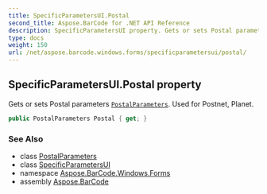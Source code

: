 ```yaml
---
title: SpecificParametersUI.Postal
second_title: Aspose.BarCode for .NET API Reference
description: SpecificParametersUI property. Gets or sets Postal parameters PostalParameters. Used for Postnet Planet
type: docs
weight: 150
url: /net/aspose.barcode.windows.forms/specificparametersui/postal/
---
```

## SpecificParametersUI.Postal property

Gets or sets Postal parameters [`PostalParameters`](../../../aspose.barcode.generation/postalparameters/). Used for Postnet, Planet.

```csharp
public PostalParameters Postal { get; }
```

### See Also

* class [PostalParameters](../../../aspose.barcode.generation/postalparameters/)
* class [SpecificParametersUI](../)
* namespace [Aspose.BarCode.Windows.Forms](../../specificparametersui/)
* assembly [Aspose.BarCode](../../../)


